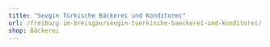```yaml
---
title: "Sevgin Türkische Bäckerei und Konditorei"
url: /freiburg-im-breisgau/sevgin-tuerkische-baeckerei-und-konditorei/
shop: Bäckerei
---
```

